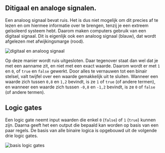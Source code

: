 ## Ditigaal en analoge signalen.
Een analoog signaal bevat ruis. Het is dus niet mogelijk om dit precies af te lezen en om hiermee informatie over te brengen, tenzij je een extreem geïsoleerd systeem hebt. Daarom maken computers gebruik van een digitaal signaal. Dit is eigenlijk ook een analoog signaal (blauw), dat wordt afgelezen met afwijkingsmarge (rood).

![digitaal en analoog signaal](../assets/digitaal_en_analoog_signaal.png)

Op deze manier wordt ruis uitgesloten. Daar tegenover staat dan wel dat je met een aanname zit, en niet met een exact waarde. Daarom wordt er met `1` en `0`, of `true` en `false` gewerkt. Door alles te vernauwen tot een binair stelsel, valt twijfel over een waarde gemakkelijk uit te sluiten. Wanneer een waarde zich tussen `0,8` en `1,2` bevindt, is ze `1` of `true` (of andere termen), en wanneer een waarde zich tussen `-0,8` en `-1,2` bevindt, is ze `0` of `false` (of andere termen).

## Logic gates
Een logic gate neemt input waarden die enkel `0` (`false`) of `1` (`true`) kunnen zijn. Daarna geeft het een output die bepaald kan worden op basis van een paar regels. De basis van alle binaire logica is opgebouwd uit de volgende drie logic gates.

![basis logic gates](../assets/basis_logic_gates.png)
